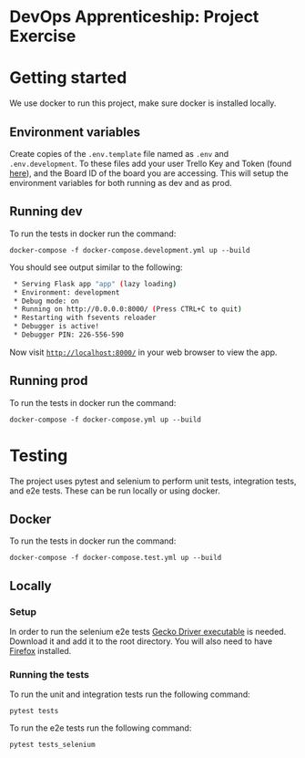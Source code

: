 # DevOps Apprenticeship: Project Exercise

# Getting started

We use docker to run this project, make sure docker is installed locally.

## Environment variables

Create copies of the `.env.template` file named as `.env` and `.env.development`.
To these files add your user Trello Key and Token (found [here](https://trello.com/app-key)), 
and the Board ID of the board you are accessing. This will setup the environment variables for both running
as dev and as prod.

## Running dev


To run the tests in docker run the command:
```
docker-compose -f docker-compose.development.yml up --build
```

You should see output similar to the following:
```bash
 * Serving Flask app "app" (lazy loading)
 * Environment: development
 * Debug mode: on
 * Running on http://0.0.0.0:8000/ (Press CTRL+C to quit)
 * Restarting with fsevents reloader
 * Debugger is active!
 * Debugger PIN: 226-556-590
```
Now visit [`http://localhost:8000/`](http://localhost:8000/) in your web browser to view the app.

## Running prod


To run the tests in docker run the command:
```
docker-compose -f docker-compose.yml up --build
```

# Testing

The project uses pytest and selenium to perform unit tests, integration tests, and e2e tests. These can be run locally or using docker.

## Docker

To run the tests in docker run the command:
```
docker-compose -f docker-compose.test.yml up --build
```

## Locally

### Setup

In order to run the selenium e2e tests [Gecko Driver executable](https://github.com/mozilla/geckodriver/releases) is 
needed. Download it and add it to the root directory. You will also need to have 
[Firefox](https://www.mozilla.org/en-GB/firefox/new/) installed.

### Running the tests

To run the unit and integration tests run the following command:
```
pytest tests
```
To run the e2e tests run the following command: 
```
pytest tests_selenium
```

